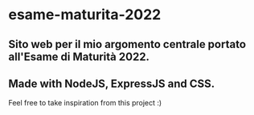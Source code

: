 # esame-maturita-2022
Sito web per il mio argomento centrale portato all'Esame di Maturità 2022.
---
Made with NodeJS, ExpressJS and CSS.
---
Feel free to take inspiration from this project :)
